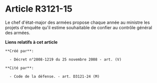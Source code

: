 # Article R3121-15

Le chef d'état-major des armées propose chaque année au ministre les projets d'enquête qu'il estime souhaitable de confier au
contrôle général des armées.

**Liens relatifs à cet article**

	**Créé par**:

	  - Décret n°2008-1219 du 25 novembre 2008 - art. (V)

	**Cité par**:

	  - Code de la défense. - art. D3121-24 (M)
